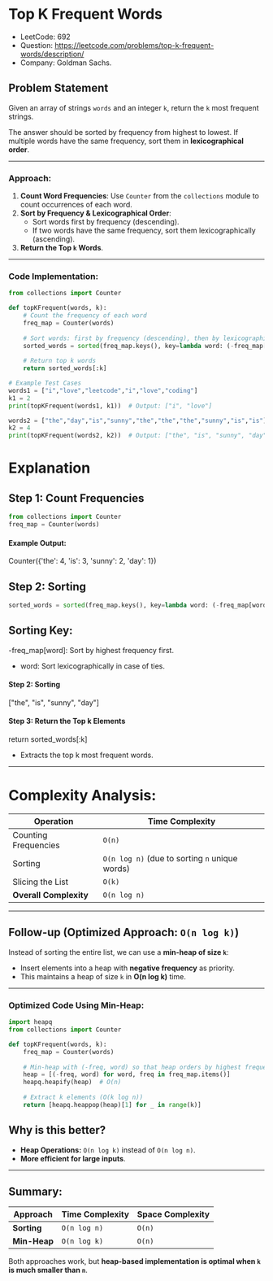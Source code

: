 # Top K Frequent Words

- LeetCode: 692
- Question: https://leetcode.com/problems/top-k-frequent-words/description/
- Company: Goldman Sachs.

## Problem Statement

Given an array of strings `words` and an integer `k`, return the `k` most frequent strings.

The answer should be sorted by frequency from highest to lowest. If multiple words have the same frequency, sort them in **lexicographical order**.

---


### Approach:
1. **Count Word Frequencies**: Use `Counter` from the `collections` module to count occurrences of each word.
2. **Sort by Frequency & Lexicographical Order**:
   - Sort words first by frequency (descending).
   - If two words have the same frequency, sort them lexicographically (ascending).
3. **Return the Top `k` Words**.

---

### Code Implementation:

```python
from collections import Counter

def topKFrequent(words, k):
    # Count the frequency of each word
    freq_map = Counter(words)
    
    # Sort words: first by frequency (descending), then by lexicographical order (ascending)
    sorted_words = sorted(freq_map.keys(), key=lambda word: (-freq_map[word], word))
    
    # Return top k words
    return sorted_words[:k]

# Example Test Cases
words1 = ["i","love","leetcode","i","love","coding"]
k1 = 2
print(topKFrequent(words1, k1))  # Output: ["i", "love"]

words2 = ["the","day","is","sunny","the","the","the","sunny","is","is"]
k2 = 4
print(topKFrequent(words2, k2))  # Output: ["the", "is", "sunny", "day"]
```

# Explanation

## Step 1: Count Frequencies
```python
from collections import Counter
freq_map = Counter(words)
```
#### Example Output:
Counter({'the': 4, 'is': 3, 'sunny': 2, 'day': 1})

## Step 2: Sorting
```python
sorted_words = sorted(freq_map.keys(), key=lambda word: (-freq_map[word], word))
```
## Sorting Key:
-freq_map[word]: Sort by highest frequency first.
- word: Sort lexicographically in case of ties.

#### Step 2: Sorting
["the", "is", "sunny", "day"]

#### Step 3: Return the Top k Elements
return sorted_words[:k]
- Extracts the top k most frequent words.
---
# Complexity Analysis:

| **Operation**         | **Time Complexity** |
|----------------------|---------------------|
| Counting Frequencies  | `O(n)`              |
| Sorting              | `O(n log n)` (due to sorting `n` unique words) |
| Slicing the List     | `O(k)`              |
| **Overall Complexity** | `O(n log n)`       |

---

## Follow-up (Optimized Approach: `O(n log k)`)

Instead of sorting the entire list, we can use a **min-heap of size `k`**:

- Insert elements into a heap with **negative frequency** as priority.
- This maintains a heap of size `k` in **O(n log k)** time.

---

### Optimized Code Using Min-Heap:

```python
import heapq
from collections import Counter

def topKFrequent(words, k):
    freq_map = Counter(words)
    
    # Min-heap with (-freq, word) so that heap orders by highest frequency first
    heap = [(-freq, word) for word, freq in freq_map.items()]
    heapq.heapify(heap)  # O(n)
    
    # Extract k elements (O(k log n))
    return [heapq.heappop(heap)[1] for _ in range(k)]
```

## Why is this better?

- **Heap Operations:** `O(n log k)` instead of `O(n log n)`.
- **More efficient for large inputs**.

---

## Summary:

| **Approach**  | **Time Complexity** | **Space Complexity** |
|---------------|---------------------|----------------------|
| **Sorting**   | `O(n log n)`        | `O(n)`               |
| **Min-Heap**  | `O(n log k)`        | `O(n)`               |

Both approaches work, but **heap-based implementation is optimal when `k` is much smaller than `n`**.


